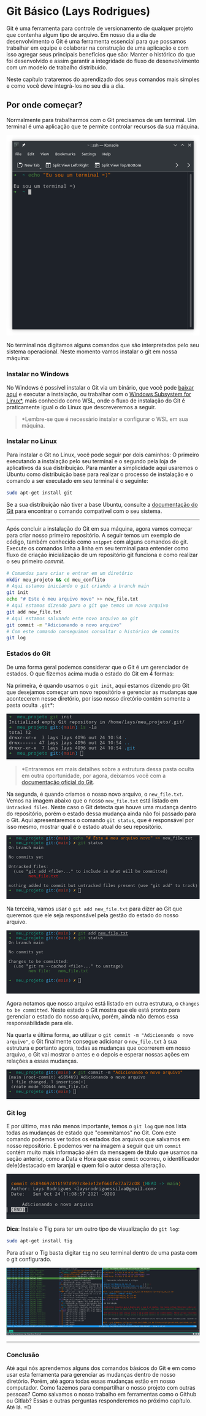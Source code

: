 # Git Básico (Lays Rodrigues)

Git é uma ferramenta para controle de versionamento de qualquer projeto que contenha algum tipo de arquivo. 
Em nosso dia a dia de desenvolvimento o Git é uma ferramenta essencial para que possamos trabalhar em equipe e colaborar na construção de uma aplicação e com isso agregar seus principais benefícios que são: Manter o histórico do que foi desenvolvido e assim garantir a integridade do fluxo de desenvolvimento com um modelo de trabalho distribuído.


Neste capítulo trataremos do aprendizado dos seus comandos mais simples e como você deve integrá-los no seu dia a dia. 

## Por onde começar?

Normalmente para trabalharmos com o Git precisamos de um terminal. Um terminal é uma aplicação que te permite controlar recursos da sua máquina. 

![Print de um Terminal](resources/images/terminal.png)

No terminal nós digitamos alguns comandos que são interpretados pelo seu sistema operacional. Neste momento vamos instalar o git em nossa máquina:

### Instalar no Windows
No Windows é possível instalar o Git via um binário, que você pode [baixar aqui](https://git-scm.com/downloads) e executar a instalação, ou trabalhar com o [Windows Subsystem for Linux*](https://docs.microsoft.com/pt-br/windows/wsl/install), mais conhecido como WSL, onde o fluxo de instalação do Git é praticamente igual o do Linux que descreveremos a seguir.
> *Lembre-se que é necessário instalar e configurar o WSL em sua máquina.

### Instalar no Linux
Para instalar o Git no Linux, você pode seguir por dois caminhos: O primeiro executando a instalação pelo seu terminal e o segundo pela loja de aplicativos da sua distribuição. 
Para manter a simplicidade aqui usaremos o Ubuntu como distribuição base para realizar o processo de instalação e o comando a ser executado em seu terminal é o seguinte:

```sh
sudo apt-get install git
```

Se a sua distribuição não tiver a base Ubuntu, consulte a [documentação do Git](https://git-scm.com/download/linux) para encontrar o comando compatível com o seu sistema.

---
Após concluir a instalação do Git em sua máquina, agora vamos começar para criar nosso primeiro repositório. A seguir temos um exemplo de código, também conhecido como `snippet` com alguns comandos do git. Execute os comandos linha a linha em seu terminal para entender como fluxo de criação inicialização de um repositório git funciona e como realizar o seu primeiro _commit_.

```sh
# Comandos para criar e entrar em um diretório
mkdir meu_projeto && cd meu_conflito
# Aqui estamos iniciando o git criando a branch main
git init 
echo "# Este é meu arquivo novo" >> new_file.txt
# Aqui estamos dizendo para o git que temos um novo arquivo
git add new_file.txt
# Aqui estamos salvando este novo arquivo no git
git commit -m "Adicionando o novo arquivo"
# Com este comando conseguimos consultar o histórico de commits
git log
```
### Estados do Git
De uma forma geral podemos considerar que o Git é um gerenciador de estados. O que fizemos acima muda o estado do Git em 4 formas:

Na primeira, é quando usamos o `git init`, aqui estamos dizendo pro Git que desejamos começar um novo repositório e gerenciar as mudanças que acontecerem nesse diretório, por isso nosso diretório contém somente a pasta oculta `.git`*:

![Git Init](resources/images/git_init.png)

> *Entraremos em mais detalhes sobre a estrutura dessa pasta oculta em outra oportunidade, por agora, deixamos você com a [documentação oficial do Git](https://git-scm.com/docs/gitrepository-layout).

Na segunda, é quando criamos o nosso novo arquivo, o `new_file.txt`. Vemos na imagem abaixo que o nosso `new_file.txt` está listado em `Untracked files`. Neste caso o Git detecta que houve uma mudança dentro do repositório, porém o estado dessa mudança ainda não foi passado para o Git. Aqui apresentaremos o comando `git status`, que é responsável por isso mesmo, mostrar qual é o estado atual do seu repositório.

![Git Untracked Status](resources/images/git_untracked.png)

Na terceira, vamos usar o `git add new_file.txt` para dizer ao Git que queremos que ele seja responsável pela gestão do estado do nosso arquivo.

![Git Add Status](resources/images/git_add.png)

Agora notamos que nosso arquivo está listado em outra estrutura, o `Changes to be committed`. Neste estado o Git mostra que ele está pronto para gerenciar o estado do nosso arquivo, porém, ainda não demos essa responsabilidade para ele.

Na quarta e última forma, ao utilizar o `git commit -m "Adicionando o novo arquivo"`, o Git finalmente consegue adicionar o `new_file.txt` à sua estrutura e portanto agora, todas as mudanças que ocorrerem em nosso arquivo, o Git vai mostrar o antes e o depois e esperar nossas ações em relações a essas mudanças. 

![Git Commit Status](resources/images/git_commit.png)

### Git log
E por último, mas não menos importante, temos o `git log` que nos lista todas as mudanças de estado que "commitamos" no Git. Com este comando podemos ver todos os estados dos arquivos que salvamos em nosso repositório. E podemos ver na imagem a seguir que um `commit` contém muito mais informação além da mensagem de título que usamos na seção anterior, como a Data e Hora que esse `commit` ocorreu, o identificador dele(destacado em laranja) e quem foi o autor dessa alteração.

![GitLog](resources/images/git_log.png)


**Dica**: Instale o Tig para ter um outro tipo de visualização do `git log`: 
```sh
sudo apt-get install tig
```  
Para ativar o Tig basta digitar `tig` no seu terminal dentro de uma pasta com o git configurado.

![Print do tig](resources/images/tig.png)

---
### Conclusão
Até aqui nós aprendemos alguns dos comandos básicos do Git e em como usar esta ferramenta para gerenciar as mudanças dentro de nosso diretório. Porém, até agora todas essas mudanças estão em nosso computador. Como fazemos para compartilhar o nosso projeto com outras pessoas? Como salvamos o nosso trabalho em ferramentas como o Github ou Gitlab? Essas e outras perguntas responderemos no próximo capítulo. Até lá. =D